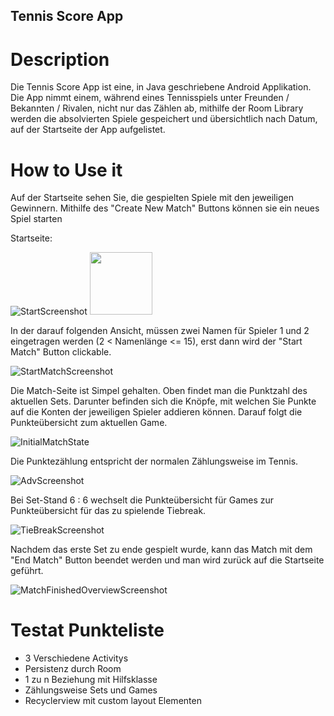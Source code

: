 ## Tennis Score App

# Description
Die Tennis Score App ist eine, in Java geschriebene Android Applikation.
Die App nimmt einem, während eines Tennisspiels unter Freunden / Bekannten / Rivalen, nicht
nur das Zählen ab, mithilfe der Room Library werden die absolvierten Spiele gespeichert und
übersichtlich nach Datum, auf der Startseite der App aufgelistet.

# How to Use it
Auf der Startseite sehen Sie, die gespielten Spiele mit den jeweiligen Gewinnern.
Mithilfe des "Create New Match" Buttons können sie ein neues Spiel starten

Startseite:

![StartScreenshot](https://github.com/Caprisonne5/MGETestat/assets/145682755/9b6ead67-b294-44c0-87f8-091885c15ca2)
<img src="(https://github.com/Caprisonne5/MGETestat/assets/145682755/9b6ead67-b294-44c0-87f8-091885c15ca2)" width="100" height="100">

In der darauf folgenden Ansicht, müssen zwei Namen für Spieler 1 und 2 eingetragen werden (2 < Namenlänge <= 15),
erst dann wird der "Start Match" Button clickable.

![StartMatchScreenshot](https://github.com/Caprisonne5/MGETestat/assets/145682755/6900bbed-b2a6-4946-97b0-ec93ab89fdf9)

Die Match-Seite ist Simpel gehalten. Oben findet man die Punktzahl des aktuellen Sets. Darunter befinden sich
die Knöpfe, mit welchen Sie Punkte auf die Konten der jeweiligen Spieler addieren können. Darauf folgt die
Punkteübersicht zum aktuellen Game.

![InitialMatchState](https://github.com/Caprisonne5/MGETestat/assets/145682755/8e4d3a8f-d1ae-4d20-8e5a-3bae98d95b94)

Die Punktezählung entspricht der normalen Zählungsweise im Tennis.

![AdvScreenshot](https://github.com/Caprisonne5/MGETestat/assets/145682755/7336291f-59be-4c03-b5de-26ed03acbd4b)

Bei Set-Stand 6 : 6 wechselt die Punkteübersicht für Games zur Punkteübersicht für das zu spielende Tiebreak.

![TieBreakScreenshot](https://github.com/Caprisonne5/MGETestat/assets/145682755/ebb49d58-c693-4c07-926d-d83440dddcb5)

Nachdem das erste Set zu ende gespielt wurde, kann das Match mit dem "End Match" Button beendet werden und man wird zurück
auf die Startseite geführt.

![MatchFinishedOverviewScreenshot](https://github.com/Caprisonne5/MGETestat/assets/145682755/ef8fa855-5e72-426a-a3b9-0352b5c51c06)

# Testat Punkteliste
- 3 Verschiedene Activitys
- Persistenz durch Room
- 1 zu n Beziehung mit Hilfsklasse
- Zählungsweise Sets und Games
- Recyclerview mit custom layout Elementen
